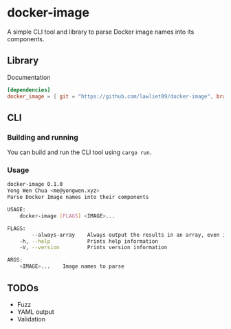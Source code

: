 # docker-image

A simple CLI tool and library to parse Docker image names into its components.

## Library

Documentation

```toml
[dependencies]
docker_image = { git = "https://github.com/lawliet89/docker-image", branch = "master" }
```

## CLI

### Building and running

You can build and run the CLI tool using `cargo run`.

### Usage

```bash
docker-image 0.1.0
Yong Wen Chua <me@yongwen.xyz>
Parse Docker Image names into their components

USAGE:
    docker-image [FLAGS] <IMAGE>...

FLAGS:
        --always-array    Always output the results in an array, even if there is only one image name specified
    -h, --help            Prints help information
    -V, --version         Prints version information

ARGS:
    <IMAGE>...    Image names to parse
```

## TODOs

- Fuzz
- YAML output
- Validation
